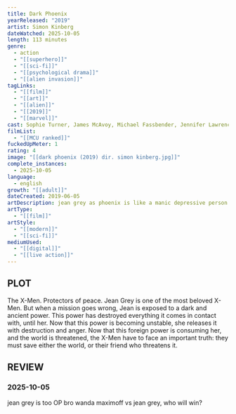 ```yaml
---
title: Dark Phoenix
yearReleased: "2019"
artist: Simon Kinberg
dateWatched: 2025-10-05
length: 113 minutes
genre:
  - action
  - "[[superhero]]"
  - "[[sci-fi]]"
  - "[[psychological drama]]"
  - "[[alien invasion]]"
tagLinks:
  - "[[film]]"
  - "[[art]]"
  - "[[alien]]"
  - "[[2019]]"
  - "[[marvel]]"
cast: Sophie Turner, James McAvoy, Michael Fassbender, Jennifer Lawrence, Nicholas Hoult, Tye Sheridan
filmList:
  - "[[MCU ranked]]"
fuckedUpMeter: 1
rating: 4
image: "[[dark phoenix (2019) dir. simon kinberg.jpg]]"
complete_instances:
  - 2025-10-05
language:
  - english
growth: "[[adult]]"
dateCreated: 2019-06-05
artDescription: jean grey as phoenix is like a manic depressive person indeed
artType:
  - "[[film]]"
artStyle:
  - "[[modern]]"
  - "[[sci-fi]]"
mediumUsed:
  - "[[digital]]"
  - "[[live action]]"
---
```

## PLOT

The X-Men. Protectors of peace. Jean Grey is one of the most beloved X-Men. But when a mission goes wrong, Jean is exposed to a dark and ancient power. This power has destroyed everything it comes in contact with, until her. Now that this power is becoming unstable, she releases it with destruction and anger. Now that this foreign power is consuming her, and the world is threatened, the X-Men have to face an important truth: they must save either the world, or their friend who threatens it.
## REVIEW

### 2025-10-05

jean grey is too OP bro
wanda maximoff vs jean grey, who will win?